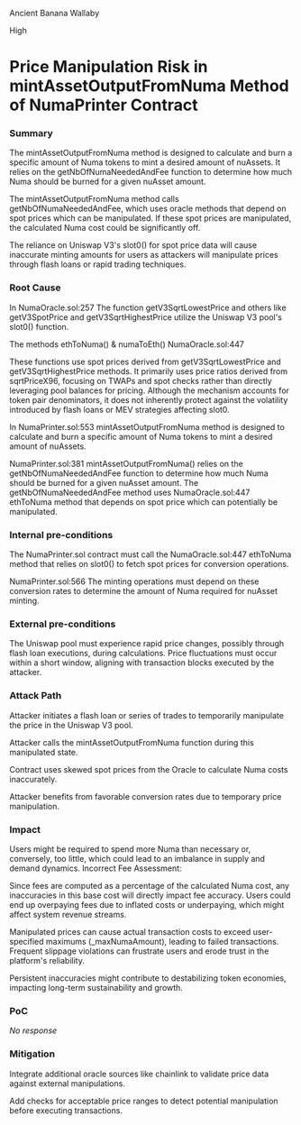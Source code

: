 Ancient Banana Wallaby

High

# Price Manipulation Risk in mintAssetOutputFromNuma Method of NumaPrinter Contract

### Summary

The mintAssetOutputFromNuma method is designed to calculate and burn a specific amount of Numa tokens to mint a desired amount of nuAssets. It relies on the getNbOfNumaNeededAndFee function to determine how much Numa should be burned for a given nuAsset amount.

The mintAssetOutputFromNuma method calls getNbOfNumaNeededAndFee, which uses oracle methods that depend on spot prices which can be manipulated. If these spot prices are manipulated, the calculated Numa cost could be significantly off.

The reliance on Uniswap V3's slot0() for spot price data will cause inaccurate minting amounts for users as attackers will manipulate prices through flash loans or rapid trading techniques.




### Root Cause

In  NumaOracle.sol:257  The function  getV3SqrtLowestPrice and others like getV3SpotPrice and getV3SqrtHighestPrice utilize the Uniswap V3 pool's slot0() function.  

The methods  ethToNuma() & numaToEth() NumaOracle.sol:447 

These functions use spot prices derived from getV3SqrtLowestPrice and getV3SqrtHighestPrice methods. It primarily uses price ratios derived from sqrtPriceX96, focusing on TWAPs and spot checks rather than directly leveraging pool balances for pricing.  Although the mechanism accounts for token pair denominators, it does not inherently protect against the volatility introduced by flash loans or MEV strategies affecting slot0.

In NumaPrinter.sol:553 mintAssetOutputFromNuma method is designed to calculate and burn a specific amount of Numa tokens to mint a desired amount of nuAssets.  

NumaPrinter.sol:381  mintAssetOutputFromNuma() relies on the getNbOfNumaNeededAndFee function to determine how much Numa should be burned for a given nuAsset amount.  The getNbOfNumaNeededAndFee method  uses  NumaOracle.sol:447 ethToNuma  method that depends on spot price which can  potentially be manipulated.



### Internal pre-conditions

The  NumaPrinter.sol contract must call the NumaOracle.sol:447  ethToNuma method that relies on slot0() to fetch spot prices for conversion operations.

NumaPrinter.sol:566
The minting operations must depend on these conversion rates to determine the amount of Numa required for nuAsset minting.



### External pre-conditions

The Uniswap pool must experience rapid price changes, possibly through flash loan executions, during calculations.
Price fluctuations must occur within a short window, aligning with transaction blocks executed by the attacker.



### Attack Path

Attacker initiates a flash loan or series of trades to temporarily manipulate the price in the Uniswap V3 pool.

Attacker calls the mintAssetOutputFromNuma function during this manipulated state.

Contract uses skewed spot prices from the Oracle to calculate Numa costs inaccurately.

Attacker benefits from favorable conversion rates due to temporary price manipulation.



### Impact


 Users might be required to spend more Numa than necessary or, conversely, too little, which could lead to an imbalance in supply and demand dynamics.
Incorrect Fee Assessment:

Since fees are computed as a percentage of the calculated Numa cost, any inaccuracies in this base cost will directly impact fee accuracy. Users could end up overpaying fees due to inflated costs or underpaying, which might affect system revenue streams.

Manipulated prices can cause actual transaction costs to exceed user-specified maximums (_maxNumaAmount), leading to failed transactions. Frequent slippage violations can frustrate users and erode trust in the platform's reliability.

Persistent inaccuracies might contribute to destabilizing token economies, impacting long-term sustainability and growth.

### PoC

_No response_

### Mitigation

Integrate additional oracle sources like chainlink to validate price data against external manipulations.

Add checks for acceptable price ranges to detect potential manipulation before executing transactions.